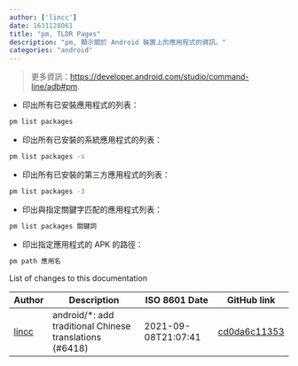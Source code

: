 ```yaml
---
author: ['lincc']
date: 1631128061
title: "pm, TLDR Pages"
description: "pm, 顯示關於 Android 裝置上的應用程式的資訊。"
categories: "android"
---
```

> 更多資訊：<https://developer.android.com/studio/command-line/adb#pm>.

- 印出所有已安裝應用程式的列表：

```bash
pm list packages
```

- 印出所有已安裝的系統應用程式的列表：

```bash
pm list packages -s
```

- 印出所有已安裝的第三方應用程式的列表：

```bash
pm list packages -3
```

- 印出與指定關鍵字匹配的應用程式列表：

```bash
pm list packages 關鍵詞
```

- 印出指定應用程式的 APK 的路徑：

```bash
pm path 應用名
```
List of changes to this documentation


Author | Description | ISO 8601 Date | GitHub link
------|-----|-----|-----
[lincc](mailto:46962923+blueskyson@users.noreply.github.com) | android/*: add traditional Chinese translations (#6418) | 2021-09-08T21:07:41 | [cd0da6c11353](https://github.com/tldr-pages/tldr/commit/cd0da6c1135366585c048471a469c037f0d77a06)

